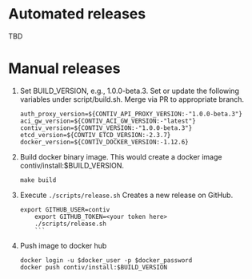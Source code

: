 # Automated releases
TBD

# Manual releases
1. Set BUILD_VERSION, e.g., 1.0.0-beta.3. Set or update the following variables under script/build.sh. Merge via PR to appropriate branch.

	```
	auth_proxy_version=${CONTIV_API_PROXY_VERSION:-"1.0.0-beta.3"}
	aci_gw_version=${CONTIV_ACI_GW_VERSION:-"latest"}
	contiv_version=${CONTIV_VERSION:-"1.0.0-beta.3"}
	etcd_version=${CONTIV_ETCD_VERSION:-2.3.7}
	docker_version=${CONTIV_DOCKER_VERSION:-1.12.6}
	```

2. Build docker binary image. This would create a docker image contiv/install:$BUILD_VERSION.

	```
	make build
	```

2. Execute ```./scripts/release.sh``` Creates a new release on GitHub.

	```
	export GITHUB_USER=contiv
        export GITHUB_TOKEN=<your token here>
        ./scripts/release.sh
        ```

3. Push image to docker hub

	```
	docker login -u $docker_user -p $docker_password
	docker push contiv/install:$BUILD_VERSION
	```
